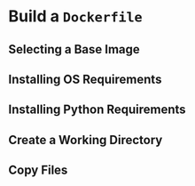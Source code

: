 # Build a `Dockerfile`

## Selecting a Base Image

## Installing OS Requirements

## Installing Python Requirements 

## Create a Working Directory

## Copy Files

